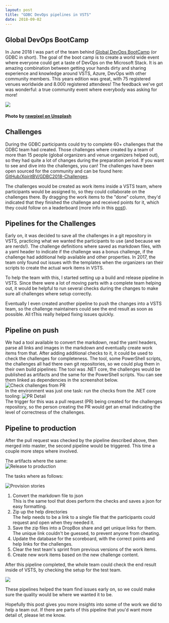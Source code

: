 ```yaml
---
layout: post
title: "GDBC DevOps pipelines in VSTS"
date: 2018-09-02
---
```


## Global DevOps BootCamp
In June 2018 I was part of the team behind [Global DevOps BootCamp](https://www.globaldevopsbootcamp.com/) (or GDBC in short). The goal of the boot camp is to create a world wide event where everyone could get a taste of DevOps on the Microsoft Stack. It is an amazing combination between getting your hands dirty and sharing experience and knowledge around VSTS, Azure, DevOps with other community members. This years edition was great, with 75 registered venues worldwide and 8.000 registered attendees! The feedback we've got was wonderful: a true community event where everybody was asking for more!

![](/images/2018_08_31_Unsplash.jpg)
#### Photo by [rawpixel on Unsplash](https://unsplash.com/)

## Challenges
During the GDBC participants could try to complete 60+ challenges that the GDBC team had created. Those challenges where created by a team of more than 15 people (global organizers and venue organizers helped out), so they had quite a lot of changes during the preparation period. If you want to see and dive into the challenges, you can! The challenges have been open sourced for the community and can be found here: [GitHub/XpiritBV/GDBC2018-Challenges](https://github.com/XpiritBV/GDBC2018-Challenges).
  
The challenges would be created as work items inside a VSTS team, where participants would be assigned to, so they could collaborate on the challenges there. By dragging the work items to the "done" column, they'd indicated that they finished the challenge and received points for it, which they could follow on a leaderboard (more info in this [post](https://devopsjournal.io/blog/2018/06/16/GDBC-DevOps-on-the-Leaderboard)).  

## Pipelines for the Challenges
Early on, it was decided to save all the challenges in a git repository in VSTS, practicing what we wanted the participants to use (and because we are nerds!).
The challenge definitions where saved as markdown files, with a yaml header to indicate if the challenge was a bonus challenge, if the challenge had additional help available and other properties. In 2017, the team only found out issues with the templates when the organizers ran their scripts to create the actual work items in VSTS.

To help the team with this, I started setting up a build and release pipeline in VSTS. Since there were a lot of moving parts with a complete team helping out, it would be helpful to run several checks during the changes to make sure all challenges where setup correctly.  

Eventually I even created another pipeline to push the changes into a VSTS team, so the challenge maintainers could see the end result as soon as possible. All tThis really helped fixing issues quickly. 

## Pipeline on push
We had a tool available to convert the markdown, read the yaml headers,  parse all links and images in the markdown and eventually create work items from that. After adding additional checks to it, it could be used to check the challenges for completeness.
The tool, some PowerShell scripts, the challenges all had there own git repositories, so we could plug them in their own build pipelines: The tool was .NET core, the challenges would be published as artifacts and the same for the PowerShell scripts. You can see them linked as dependencies in the screenshot below.
![Check challenges from PR](/images/2018_08_31_Release.png)  
In the environment was just one task: run the checks from the .NET core tooling:
![PR Detail](/images/2018_08_31_ReleasePR_Detail.png)  
The trigger for this was a pull request (PR) being created for the challenges repository, so the person creating the PR would get an email indicating the level of correctness of the challenges.


## Pipeline to production
After the pull request was checked by the pipeline described above, then merged into master, the second pipeline would be triggered. This time a couple more steps where involved.  

The artifacts where the same:   
![Release to production](/images/2018_08_31_ReleasePipeline.png)  

The tasks where as follows:  

![Provision stories](/images/2018_08_31_ReleasePipelineDetails.png) 

1. Convert the markdown file to json  
This is the same tool that does perform the checks and saves a json for easy formatting.
1. Zip up the help directories  
The help needs to be a link to a single file that the participants could request and open when they needed it.
1. Save the zip files into a DropBox share and get unique links for them.
The unique link couldn't be guessed, to prevent anyone from cheating. 
1. Update the database for the scoreboard, with the correct points and help links for the challenges.
1. Clear the test team's sprint from previous versions of the work items.
1. Create new work items based on the new challenge content.

After this pipeline completed, the whole team could check the end result inside of VSTS, by checking the setup for the test team.  

![](/images/2018_08_31_TestTeamWorkItems.png)

These pipelines helped the team find issues early on, so we could make sure the quality would be where we wanted it to be.

Hopefully this post gives you more insights into some of the work we did to help a team out. If there are parts of this pipeline that you'd want more detail of, please let me know.